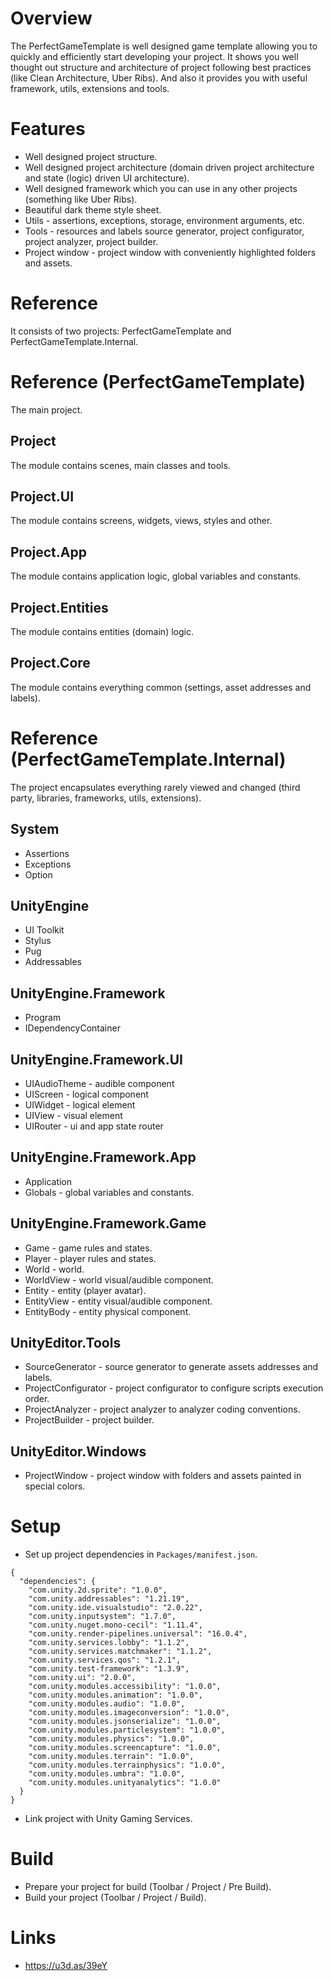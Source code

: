 # Overview
The PerfectGameTemplate is well designed game template allowing you to quickly and efficiently start developing your project.
It shows you well thought out structure and architecture of project following best practices (like Clean Architecture, Uber Ribs).
And also it provides you with useful framework, utils, extensions and tools.

# Features
- Well designed project structure.
- Well designed project architecture (domain driven project architecture and state (logic) driven UI architecture).
- Well designed framework which you can use in any other projects (something like Uber Ribs).
- Beautiful dark theme style sheet.
- Utils - assertions, exceptions, storage, environment arguments, etc.
- Tools - resources and labels source generator, project configurator, project analyzer, project builder.
- Project window - project window with conveniently highlighted folders and assets.

# Reference
It consists of two projects: PerfectGameTemplate and PerfectGameTemplate.Internal.

# Reference (PerfectGameTemplate)
The main project.
## Project
The module contains scenes, main classes and tools.
## Project.UI
The module contains screens, widgets, views, styles and other.
## Project.App
The module contains application logic, global variables and constants.
## Project.Entities
The module contains entities (domain) logic.
## Project.Core
The module contains everything common (settings, asset addresses and labels).

# Reference (PerfectGameTemplate.Internal)
The project encapsulates everything rarely viewed and changed (third party, libraries, frameworks, utils, extensions).
## System
- Assertions
- Exceptions
- Option
## UnityEngine
- UI Toolkit
- Stylus
- Pug
- Addressables
## UnityEngine.Framework
- Program
- IDependencyContainer
## UnityEngine.Framework.UI
- UIAudioTheme - audible component
- UIScreen - logical component
- UIWidget - logical element
- UIView - visual element
- UIRouter - ui and app state router
## UnityEngine.Framework.App
- Application
- Globals - global variables and constants.
## UnityEngine.Framework.Game
- Game - game rules and states.
- Player - player rules and states.
- World - world.
- WorldView - world visual/audible component.
- Entity - entity (player avatar).
- EntityView - entity visual/audible component.
- EntityBody - entity physical component.
## UnityEditor.Tools
- SourceGenerator - source generator to generate assets addresses and labels.
- ProjectConfigurator - project configurator to configure scripts execution order.
- ProjectAnalyzer - project analyzer to analyzer coding conventions.
- ProjectBuilder - project builder.
## UnityEditor.Windows
- ProjectWindow - project window with folders and assets painted in special colors.

# Setup
- Set up project dependencies in `Packages/manifest.json`.
```
{
  "dependencies": {
    "com.unity.2d.sprite": "1.0.0",
    "com.unity.addressables": "1.21.19",
    "com.unity.ide.visualstudio": "2.0.22",
    "com.unity.inputsystem": "1.7.0",
    "com.unity.nuget.mono-cecil": "1.11.4",
    "com.unity.render-pipelines.universal": "16.0.4",
    "com.unity.services.lobby": "1.1.2",
    "com.unity.services.matchmaker": "1.1.2",
    "com.unity.services.qos": "1.2.1",
    "com.unity.test-framework": "1.3.9",
    "com.unity.ui": "2.0.0",
    "com.unity.modules.accessibility": "1.0.0",
    "com.unity.modules.animation": "1.0.0",
    "com.unity.modules.audio": "1.0.0",
    "com.unity.modules.imageconversion": "1.0.0",
    "com.unity.modules.jsonserialize": "1.0.0",
    "com.unity.modules.particlesystem": "1.0.0",
    "com.unity.modules.physics": "1.0.0",
    "com.unity.modules.screencapture": "1.0.0",
    "com.unity.modules.terrain": "1.0.0",
    "com.unity.modules.terrainphysics": "1.0.0",
    "com.unity.modules.umbra": "1.0.0",
    "com.unity.modules.unityanalytics": "1.0.0"
  }
}
```
- Link project with Unity Gaming Services.

# Build
- Prepare your project for build (Toolbar / Project / Pre Build).
- Build your project (Toolbar / Project / Build).

# Links
- https://u3d.as/39eY
